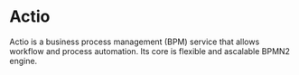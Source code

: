 # Actio

Actio is a business process management (BPM) service that allows workflow and process automation. Its core is flexible and ascalable BPMN2 engine. 
